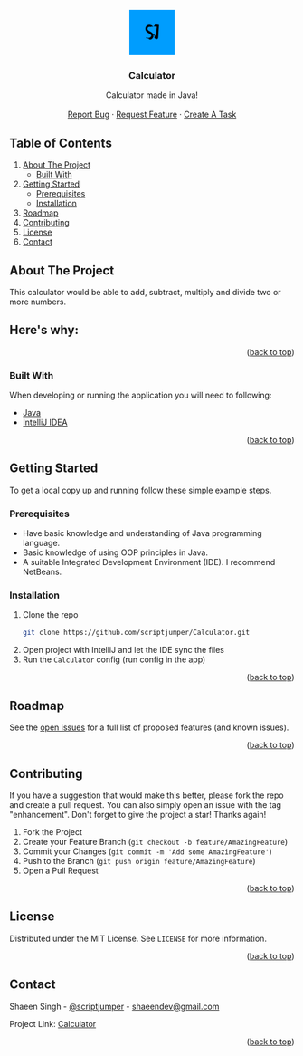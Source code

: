 <div id="top"></div>

<!-- PROJECT LOGO -->
<br />
<div align="center">
  <a href="https://github.com/scriptjumper/Calculator">
    <img src="images/logo.png" alt="Logo" width="80" height="80">
  </a>

  <h3 align="center">Calculator</h3>

  <p align="center">
    Calculator made in Java!
    <br />
    <br />
    <a href="https://github.com/scriptjumper/Calculator/issues/new?assignees=&labels=bug&template=bug-report.md&title=%5BBug%5D%3A">Report Bug</a>
    ·
    <a href="https://github.com/scriptjumper/Calculator/issues/new?assignees=&labels=enhancement&template=feature-request.md&title=%5BFeature%5D%3A">Request Feature</a>
    ·
    <a href="https://github.com/scriptjumper/Calculator/issues/new?assignees=&labels=task&template=task.md&title=%5BTask%5D%3A">Create A Task</a>
  </p>
</div>

<!-- TABLE OF CONTENTS -->
## Table of Contents
<ol>
  <li>
    <a href="#about-the-project">About The Project</a>
    <ul>
      <li><a href="#built-with">Built With</a></li>
    </ul>
  </li>
  <li>
    <a href="#getting-started">Getting Started</a>
    <ul>
      <li><a href="#prerequisites">Prerequisites</a></li>
      <li><a href="#installation">Installation</a></li>
    </ul>
  </li>
  <li><a href="#roadmap">Roadmap</a></li>
  <li><a href="#contributing">Contributing</a></li>
  <li><a href="#license">License</a></li>
  <li><a href="#contact">Contact</a></li>
</ol>

<!-- ABOUT THE PROJECT -->
## About The Project

This calculator would be able to add, subtract, multiply and divide two or more numbers.

Here's why:
- 

<p align="right">(<a href="#top">back to top</a>)</p>

### Built With

When developing or running the application you will need to following:

* [Java](http://java.com/en/)
* [IntelliJ IDEA](https://www.jetbrains.com/idea/)

<p align="right">(<a href="#top">back to top</a>)</p>

<!-- GETTING STARTED -->
## Getting Started

To get a local copy up and running follow these simple example steps.

### Prerequisites

- Have basic knowledge and understanding of Java programming language.
- Basic knowledge of using OOP principles in Java.
- A suitable Integrated Development Environment (IDE). I recommend NetBeans.

### Installation

1. Clone the repo
   ```sh
   git clone https://github.com/scriptjumper/Calculator.git
   ```
2. Open project with IntelliJ and let the IDE sync the files
3. Run the `Calculator` config (run config in the app)

<p align="right">(<a href="#top">back to top</a>)</p>

<!-- ROADMAP -->
## Roadmap

See the [open issues](https://github.com/scriptjumper/Calculator/issues) for a full list of proposed features (and known issues).



<p align="right">(<a href="#top">back to top</a>)</p>

<!-- CONTRIBUTING -->
## Contributing

If you have a suggestion that would make this better, please fork the repo and create a pull request. You can also simply open an issue with the tag "enhancement".
Don't forget to give the project a star! Thanks again!

1. Fork the Project
2. Create your Feature Branch (`git checkout -b feature/AmazingFeature`)
3. Commit your Changes (`git commit -m 'Add some AmazingFeature'`)
4. Push to the Branch (`git push origin feature/AmazingFeature`)
5. Open a Pull Request

<p align="right">(<a href="#top">back to top</a>)</p>

<!-- LICENSE -->
## License

Distributed under the MIT License. See `LICENSE` for more information.

<p align="right">(<a href="#top">back to top</a>)</p>

<!-- CONTACT -->
## Contact

Shaeen Singh - [@scriptjumper](https://twitter.com/scriptjumper) - shaeendev@gmail.com

Project Link: [Calculator](https://github.com/scriptjumper/Calculator)

<p align="right">(<a href="#top">back to top</a>)</p>
